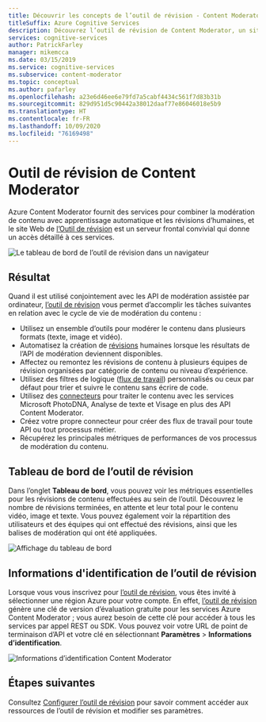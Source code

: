 ```yaml
---
title: Découvrir les concepts de l’outil de révision - Content Moderator
titleSuffix: Azure Cognitive Services
description: Découvrez l’outil de révision de Content Moderator, un site Web qui coordonne les efforts de modération d’une IA et la vérification humaine.
services: cognitive-services
author: PatrickFarley
manager: mikemcca
ms.date: 03/15/2019
ms.service: cognitive-services
ms.subservice: content-moderator
ms.topic: conceptual
ms.author: pafarley
ms.openlocfilehash: a23e6d46ee6e79fd7a5cabf4434c561f7d83b31b
ms.sourcegitcommit: 829d951d5c90442a38012daaf77e86046018e5b9
ms.translationtype: HT
ms.contentlocale: fr-FR
ms.lasthandoff: 10/09/2020
ms.locfileid: "76169498"
---
```

# <a name="content-moderator-review-tool"></a>Outil de révision de Content Moderator

Azure Content Moderator fournit des services pour combiner la modération de contenu avec apprentissage automatique et les révisions d’humaines, et le site Web de [l’Outil de révision](https://contentmoderator.cognitive.microsoft.com) est un serveur frontal convivial qui donne un accès détaillé à ces services.

![Le tableau de bord de l’outil de révision dans un navigateur](./images/0-dashboard.png)

## <a name="what-it-does"></a>Résultat

Quand il est utilisé conjointement avec les API de modération assistée par ordinateur, [l’outil de révision](https://contentmoderator.cognitive.microsoft.com) vous permet d’accomplir les tâches suivantes en relation avec le cycle de vie de modération du contenu :

- Utilisez un ensemble d’outils pour modérer le contenu dans plusieurs formats (texte, image et vidéo).
- Automatisez la création de [révisions](../review-api.md#reviews) humaines lorsque les résultats de l’API de modération deviennent disponibles.
- Affectez ou remontez les révisions de contenu à plusieurs équipes de révision organisées par catégorie de contenu ou niveau d’expérience.
- Utilisez des filtres de logique ([flux de travail](../review-api.md#workflows)) personnalisés ou ceux par défaut pour trier et suivre le contenu sans écrire de code.
- Utilisez des [connecteurs](./configure.md#connectors) pour traiter le contenu avec les services Microsoft PhotoDNA, Analyse de texte et Visage en plus des API Content Moderator.
- Créez votre propre connecteur pour créer des flux de travail pour toute API ou tout processus métier.
- Récupérez les principales métriques de performances de vos processus de modération du contenu.

## <a name="review-tool-dashboard"></a>Tableau de bord de l’outil de révision

Dans l’onglet **Tableau de bord**, vous pouvez voir les métriques essentielles pour les révisions de contenu effectuées au sein de l’outil. Découvrez le nombre de révisions terminées, en attente et leur total pour le contenu vidéo, image et texte. Vous pouvez également voir la répartition des utilisateurs et des équipes qui ont effectué des révisions, ainsi que les balises de modération qui ont été appliquées.

![Affichage du tableau de bord](images/0-dashboard.png)

## <a name="review-tool-credentials"></a>Informations d'identification de l’outil de révision

Lorsque vous vous inscrivez pour [l’outil de révision](https://contentmoderator.cognitive.microsoft.com), vous êtes invité à sélectionner une région Azure pour votre compte. En effet, [l’outil de révision](https://contentmoderator.cognitive.microsoft.com) génère une clé de version d’évaluation gratuite pour les services Azure Content Moderator ; vous aurez besoin de cette clé pour accéder à tous les services par appel REST ou SDK. Vous pouvez voir votre URL de point de terminaison d’API et votre clé en sélectionnant **Paramètres** > **Informations d’identification**.

![Informations d’identification Content Moderator](images/settings-6-credentials.png)

## <a name="next-steps"></a>Étapes suivantes

Consultez [Configurer l’outil de révision](./configure.md) pour savoir comment accéder aux ressources de l’outil de révision et modifier ses paramètres.